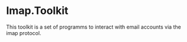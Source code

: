 # Imap.Toolkit

This toolkit is a set of programms to interact with email accounts via the imap protocol.
